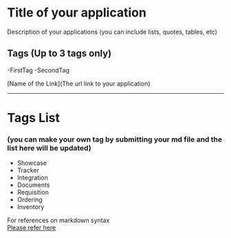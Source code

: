 # Title of your application 

Description of your applications (you can include lists, quotes, tables, etc)  

## Tags (Up to 3 tags only)  
-FirstTag
-SecondTag

[Name of the Link](The url link to your application) 

***  
# Tags List  
### (you can make your own tag by submitting your md file and the list here will be updated)  
- Showcase
- Tracker
- Integration
- Documents
- Requisition
- Ordering
- Inventory
      
For references on markdown syntax  
[Please refer here](https://www.markdownguide.org/basic-syntax/)
